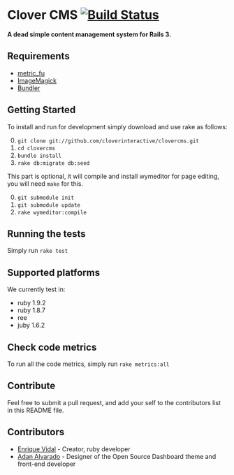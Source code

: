 # Clover CMS [![Build Status](http://travis-ci.org/cloverinteractive/clovercms.png)](http://travis-ci.org/cloverinteractive/clovercms)

__A dead simple content management system for Rails 3.__

## Requirements

* [metric_fu](http://metric-fu.rubyforge.org/)
* [ImageMagick](http://www.imagemagick.org/script/install-source.php)
* [Bundler](http://gembundler.com)

## Getting Started

To install and run for development simply download and use rake as follows:

0. `git clone git://github.com/cloverinteractive/clovercms.git`
1. `cd clovercms`
2. `bundle install`
3. `rake db:migrate db:seed`

This part is optional, it will compile and install wymeditor for page editing, you will need `make` for this.

0. `git submodule init`
1. `git submodule update`
2. `rake wymeditor:compile`

## Running the tests

Simply run `rake test`

## Supported platforms

We currently test in:

* ruby 1.9.2
* ruby 1.8.7
* ree
* juby 1.6.2

## Check code metrics

To run all the code metrics, simply run `rake metrics:all`

## Contribute

Feel free to submit a pull request, and add your self to the contributors list in this README file.

## Contributors

* [Enrique Vidal](http://github.com/EnriqueVidal) - Creator, ruby developer
* [Adan Alvarado](http://github.com/aalvarado) - Designer of the Open Source Dashboard theme and front-end developer
